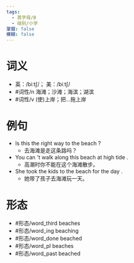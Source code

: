 ```yaml
---
tags:
  - 首字母/B
  - 级别/小学
掌握: false
模糊: false
---
```

# 词义
- 英：/biːtʃ/； 美：/biːtʃ/
- #词性/n  海滩；沙滩；海滨；湖滨
- #词性/v  (使)上岸；把…拖上岸
# 例句
- Is this the right way to the beach ?
	- 去海滩是走这条路吗？
- You can 't walk along this beach at high tide .
	- 高潮时你不能在这个海滩散步。
- She took the kids to the beach for the day .
	- 她带了孩子去海滩玩一天。
# 形态
- #形态/word_third beaches
- #形态/word_ing beaching
- #形态/word_done beached
- #形态/word_pl beaches
- #形态/word_past beached
